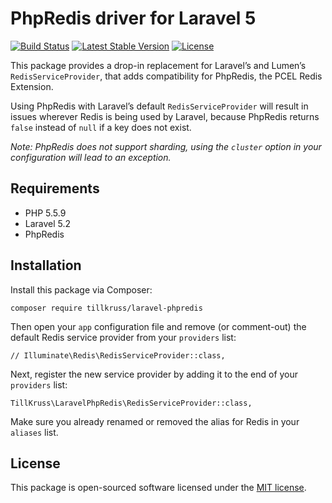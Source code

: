 # PhpRedis driver for Laravel 5

[![Build Status](https://travis-ci.org/tillkruss/laravel-phpredis.svg?branch=master)](https://travis-ci.org/tillkruss/laravel-phpredis)
[![Latest Stable Version](https://poser.pugx.org/tillkruss/laravel-phpredis/v/stable)](https://packagist.org/packages/tillkruss/laravel-phpredis)
[![License](https://poser.pugx.org/tillkruss/laravel-phpredis/license)](https://packagist.org/packages/tillkruss/laravel-phpredis)

This package provides a drop-in replacement for Laravel’s and Lumen’s `RedisServiceProvider`, that adds compatibility for PhpRedis, the PCEL Redis Extension.

Using PhpRedis with Laravel’s default `RedisServiceProvider` will result in issues wherever Redis is being used by Laravel, because PhpRedis returns `false` instead of `null` if a key does not exist.

*Note: PhpRedis does not support sharding, using the `cluster` option in your configuration will lead to an exception.*

## Requirements

- PHP 5.5.9
- Laravel 5.2
- PhpRedis

## Installation

Install this package via Composer:

```
composer require tillkruss/laravel-phpredis
```

Then open your `app` configuration file and remove (or comment-out) the default Redis service provider from your `providers` list:

```
// Illuminate\Redis\RedisServiceProvider::class,
```

Next, register the new service provider by adding it to the end of your `providers` list:

```
TillKruss\LaravelPhpRedis\RedisServiceProvider::class,
```

Make sure you already renamed or removed the alias for Redis in your `aliases` list.


## License

This package is open-sourced software licensed under the [MIT license](http://opensource.org/licenses/MIT).
